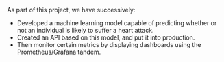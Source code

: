 As part of this project, we have successively:
- Developed a machine learning model capable of predicting whether or not an individual is likely to suffer a heart attack.
- Created an API based on this model, and put it into production.
- Then monitor certain metrics by displaying dashboards using the Prometheus/Grafana tandem.
